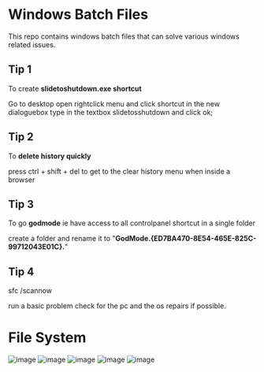 # Windows Batch Files
 This repo contains windows batch files that can solve various windows related issues.

 ## Tip 1
 To create **slidetoshutdown.exe shortcut**
 
 Go to desktop open rightclick menu and click shortcut in the new dialoguebox type in the textbox slidetosshutdown and click ok;
 
 
 ## Tip 2 
 To **delete history quickly**
 
 
 press ctrl + shift + del to get to the clear history menu when inside a browser
 
 
 ## Tip 3
 To go **godmode** ie have access to all controlpanel shortcut in a single folder
 
 create a folder and rename it to "**GodMode.{ED7BA470-8E54-465E-825C-99712043E01C}.**"

## Tip 4

   sfc /scannow
   
 run a basic problem check for the pc and the os repairs if possible.
   
   
# File System
![image](https://user-images.githubusercontent.com/70281178/189385935-abf4b8a9-4109-419d-9635-f1db00c1876a.png)
![image](https://user-images.githubusercontent.com/70281178/189386792-fd86f6ba-069b-4689-931c-fe846d1b53fd.png)
![image](https://user-images.githubusercontent.com/70281178/189386840-1f6b0d91-534f-482a-8e55-9f2820b01618.png)
![image](https://user-images.githubusercontent.com/70281178/189386944-228108c6-2695-4a06-a63c-b656af81de9c.png)
![image](https://user-images.githubusercontent.com/70281178/189387010-08726067-c351-4c3e-9fd9-16c7f225d2fe.png)
